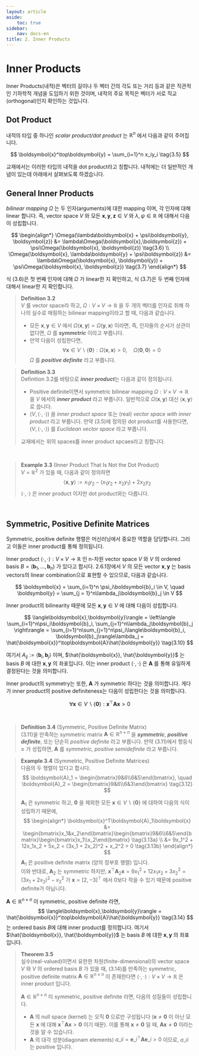 ```yaml
---
layout: article
aside:
    toc: true
sidebar:
    nav: docs-en
title: 2. Inner Products
---
```


# Inner Products

Inner Products(내적)은 벡터의 길이나 두 벡터 간의 각도 또는 거리 등과 같은 직관적인 기하학적 개념을 도입하기 위한 것이며, 내적의 주요 목적은 벡터가 서로 직교(orthogonal)인지 확인하는 것입니다.

## Dot Product

내적의 타입 중 하나인 *scalar product/dot product* 는 $\mathbb{R}^n$ 에서 다음과 같이 주어집니다.

$$ \boldsymbol{x}^\top\boldsymbol{y} = \sum_{i=1}^n x_iy_i \tag{3.5} $$

교재에서는 이러한 타입의 내적을 dot product라고 칭합니다. 내적에는 더 일반적인 개념이 있는데 아래에서 살펴보도록 하겠습니다.

## General Inner Products

*bilinear mapping* $\Omega$ 는 두 인자(arguments)에 대한 mapping 이며, 각 인자에 대해 linear 합니다. 즉, vector space $V$ 와 모든 $\boldsymbol{x}, \boldsymbol{y}, \boldsymbol{z} \in V$ 와 $\lambda, \psi \in \mathbb{R}$ 에 대해서 다음이 성립합니다.

$$ \begin{align*} \Omega(\lambda\boldsymbol{x} + \psi\boldsymbol{y}, \boldsymbol{z}) &= \lambda\Omega(\boldsymbol{x},\boldsymbol{z}) + \psi\Omega(\boldsymbol{x}, \boldsymbol{z}) \tag{3.6} \\ \Omega(\boldsymbol{x}, \lambda\boldsymbol{y} + \psi\boldsymbol{z}) &= \lambda\Omega(\boldsymbol{x}, \boldsymbol{y}) + \psi\Omega(\boldsymbol{x}, \boldsymbol{z}) \tag{3.7} \end{align*} $$

식 (3.6)은 첫 번째 인자에 대해 $\Omega$ 가 linear한 지 확인하고, 식 (3.7)은 두 번째 인자에 대해서 linear한 지 확인합니다.

> **Definition 3.2**
> <br>
> $V$ 를 vector space라 하고, $\Omega : V \times V \rightarrow \mathbb{R}$ 을 두 개의 벡터를 인자로 취해 하나의 실수로 매핑하는 bilinear mapping이라고 할 때, 다음과 같습니다.
> <br>
> - 모든 $\boldsymbol{x}, \boldsymbol{y} \in V$ 에서 $\Omega(\boldsymbol{x}, \boldsymbol{y}) = \Omega(\boldsymbol{y}, \boldsymbol{x})$ 이라면, 즉, 인자들의 순서가 상관이 없다면, $\Omega$ 를 ***symmetric*** 이라고 부릅니다.
> - 만약 다음이 성립한다면, $$ \forall\boldsymbol{x} \in V\backslash\lbrace\boldsymbol{0}\rbrace : \Omega(\boldsymbol{x}, \boldsymbol{x}) > 0, \quad \Omega(\boldsymbol{0}, \boldsymbol{0}) = 0 \tag{3.8} $$ $\Omega$ 를 ***positive definite*** 라고 부릅니다.

> **Definition 3.3**
> <br>
> Definition 3.2를 바탕으로 ***inner product***는 다음과 같이 정의됩니다.
> <br>
> - Positive definite이면서 symmetric bilinear mapping $\Omega : V \times V \rightarrow \mathbb{R}$ 을 $V$ 에서의 ***inner product*** 라고 부릅니다. 일반적으로 $\Omega(\boldsymbol{x}, \boldsymbol{y})$ 대신 $\langle\boldsymbol{x}, \boldsymbol{y}\rangle$ 로 씁니다.
>  - $(V, \langle\cdot,\cdot\rangle)$ 을 *inner product space* 또는 (real) *vector space with inner product* 라고 부릅니다. 만약 (3.5)에 정의된 dot product를 사용한다면, $(V, \langle\cdot,\cdot\rangle)$ 를 *Euclidean vector space* 라고 부릅니다.
> 
> 교재에서는 위의 spaces를 inner product spcaes라고 칭합니다.

<br>

> **Example 3.3** (Inner Product That Is Not the Dot Product)
> <br>
> $V = \mathbb{R}^2$ 가 있을 때, 다음과 같이 정의하면
> $$ \langle\boldsymbol{x},\boldsymbol{y}\rangle := x_1y_2 - (x_1y_2 + x_2y_1) + 2x_2y_2 \tag{3.9} $$
> $\langle\cdot,\cdot\rangle$ 은 inner product 이지만 dot product와는 다릅니다.

<br>

## Symmetric, Positive Definite Matrices

Symmetric, positive definite 행렬은 머신러닝에서 중요한 역할을 담당합니다. 그리고 이들은 inner product를 통해 정의됩니다.

Inner product $\langle\cdot,\cdot\rangle : V \times V \rightarrow \mathbb{R}$ 인 n-차원 vector space $V$ 와 $V$ 의 ordered basis $B = (\boldsymbol{b}_1, \dotsc, \boldsymbol{b}_n)$ 가 있다고 합시다. 2.6.1장에서 $V$ 의 모든 vector $\boldsymbol{x}, \boldsymbol{y}$ 는 basis vectors의 linear combination으로 표현할 수 있으므로, 다음과 같습니다.

$$ \boldsymbol{x} = \sum_{i=1}^n \psi_i\boldsymbol{b}_i \in V, \quad \boldsymbol{y} = \sum_{j = 1}^n\lambda_j\boldsymbol{b}_j \in V $$

Inner product의 bilinearity 때문에 모든 $\boldsymbol{x}, \boldsymbol{y} \in V$ 에 대해 다음이 성립합니다.

$$ \langle\boldsymbol{x},\boldsymbol{y}\rangle = \left\langle \sum_{i=1}^n\psi_i\boldsymbol{b}_i, \sum_{j=1}^n\lambda_j\boldsymbol{b}_j \right\rangle = \sum_{i=1}^n\sum_{j=1}^n\psi_i\langle\boldsymbol{b}_i, \boldsymbol{b}_j\rangle\lambda_j = \hat{\boldsymbol{x}}^\top\boldsymbol{A}\hat{\boldsymbol{y}} \tag{3.10} $$

여기서 $A_{ij} := \langle\boldsymbol{b}_i, \boldsymbol{b}_j\rangle$ 이며, $\hat{\boldsymbol{x}}, \hat{\boldsymbol{y}}$ 는 basis $B$ 에 대한 $\boldsymbol{x}, \boldsymbol{y}$ 의 좌표입니다. 이는 inner product $\langle\cdot,\cdot\rangle$ 은 $\boldsymbol{A}$ 를 통해 유일하게 결정된다는 것을 의미합니다.

Inner product의 symmetry는 또한, $\boldsymbol{A}$ 가 symmetric 하다는 것을 의미합니다. 게다가 inner product의 positive definiteness는 다음이 성립한다는 것을 의미합니다.

$$ \forall\boldsymbol{x} \in V\backslash\lbrace\boldsymbol{0}\rbrace : \boldsymbol{x}^\top\boldsymbol{Ax} > 0 \tag{3.11} $$

<br>

> **Definition 3.4** (Symmetric, Positive Definite Matrix)
> <br>
> (3.11)을 만족하는 symmetric matrix $\boldsymbol{A} \in \mathbb{R}^{n \times n}$ 을 ***symmetric***, ***positive definite***, 또는 단순히 *positive definite* 라고 부릅니다. 만약 (3.11)에서 항등식 $\geq$ 가 성립하면, $\boldsymbol{A}$ 를 *symmetric, positive semidefinite* 라고 부릅니다.

> **Example 3.4** (Symmetric, Positive Definite Matrices)
> <br>
> 다음의 두 행렬이 있다고 합시다.
> $$ \boldsymbol{A}_1 = \begin{bmatrix}9&6\\6&5\end{bmatrix}, \quad \boldsymbol{A}_2 = \begin{bmatrix}9&6\\6&3\end{bmatrix} \tag{3.12} $$
> 
> $\boldsymbol{A}_1$ 은 symmetric 하고, $\boldsymbol{0}$ 을 제외한 모든 $\boldsymbol{x} \in V\backslash\lbrace\boldsymbol{0}\rbrace$ 에 대하여 다음의 식이 성립하기 때문에,
> $$ \begin{align*} \boldsymbol{x}^T\boldsymbol{A}_1\boldsymbol{x} &= \begin{bmatrix}x_1&x_2\end{bmatrix}\begin{bmatrix}9&6\\6&5\end{bmatrix}\begin{bmatrix}x_1\\x_2\end{bmatrix} \tag{3.13a} \\ &= 9x_1^2 + 12x_1x_2 + 5x_2 = (3x_1 + 2x_2)^2 + x_2^2 > 0 \tag{3.13b} \end{align*} $$
> $\boldsymbol{A}_1$ 은 positive definite matrix (양의 정부호 행렬) 입니다.
> <br>
> 이와 반대로, $\boldsymbol{A}_2$ 는 symmetric 하지만, $\boldsymbol{x}^\top\boldsymbol{A}_2\boldsymbol{x} = 9x_1^2 + 12x_1x_2+3x_2^2 = (3x_1 + 2x_2)^2 - x_2^2$ 가 $\boldsymbol{x} = \lbrack2, -3\rbrack^\top$ 에서 0보다 작을 수 있기 때문에 positive definite가 아닙니다.

$\boldsymbol{A} \in \mathbb{R}^{n \times n}$ 이 symmetric, positive definite 라면,
$$ \langle\boldsymbol{x},\boldsymbol{y}\rangle = \hat{\boldsymbol{x}}^\top\boldsymbol{A}\hat{\boldsymbol{y}} \tag{3.14} $$
는 ordered basis $B$에 대해 inner product를 정의합니다. 여기서 $\hat{\boldsymbol{x}}, \hat{\boldsymbol{y}}$ 는 basis $B$ 에 대한 $\boldsymbol{x}, \boldsymbol{y}$ 의 좌표입니다.

> **Theorem 3.5**
> <br>
> 실수(real-valued)이면서 유한한 차원(finite-dimensional)의 vector space $V$ 와 $V$ 의 ordered basis $B$ 가 있을 때, (3.14)를 만족하는 symmetric, positive definite matrix $\boldsymbol{A} \in \mathbb{R}^{n \times n}$ 이 존재한다면 $\langle\cdot,\cdot\rangle : V \times V \rightarrow \mathbb{R}$ 은 inner product 입니다.
> 
> $\boldsymbol{A} \in \mathbb{R}^{n \times n}$ 이 symmetric, positive definite 라면, 다음의 성질들이 성립합니다.
> - $\boldsymbol{A}$ 의 null space (kernel) 는 오직 $\boldsymbol{0}$ 으로만 구성됩니다 ($\boldsymbol{x} \neq \boldsymbol{0}$ 이 아닌 모든 $\boldsymbol{x}$ 에 대해 $\boldsymbol{x}^\top\boldsymbol{Ax} > \boldsymbol{0}$ 이기 때문). 이를 통해 $\boldsymbol{x} \neq \boldsymbol{0}$ 일 때, $\boldsymbol{Ax} \neq \boldsymbol{0}$ 이라는 것을 알 수 있습니다.
> - $\boldsymbol{A}$ 의 대각 성분(diagonam elements) $a\_{ii} = \boldsymbol{e}\_i^\top\boldsymbol{Ae}\_i > 0$ 이므로, $a\_{ii}$ 는 positive 입니다.

